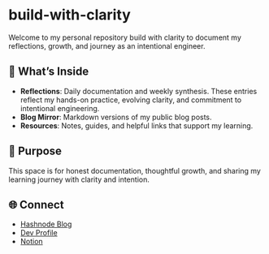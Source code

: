 # build-with-clarity

Welcome to my personal repository build with clarity to document my reflections, growth, and journey as an intentional engineer.

## 📘 What’s Inside

- **Reflections**: Daily documentation and weekly synthesis. These entries reflect my hands-on practice, evolving clarity, and commitment to intentional engineering.
- **Blog Mirror**: Markdown versions of my public blog posts.
- **Resources**: Notes, guides, and helpful links that support my learning.
## 🎯 Purpose

This space is for honest documentation, thoughtful growth, and sharing my learning journey with clarity and intention.

## 🌐 Connect

- [Hashnode Blog](https://hashnode.com/@ramyakaruturi)
- [Dev Profile](https://dev.to/ramyakaruturi)
- [Notion](https://www.notion.so/Scaling-Myself-2404eceb2912805c9beccee5983fb984)
